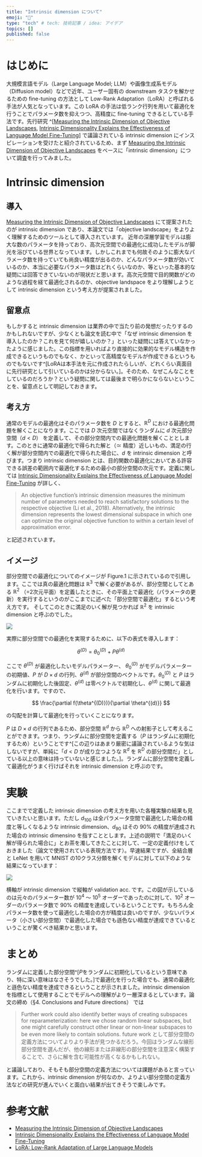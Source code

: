 ```yaml
---
title: "Intrinsic dimension について"
emoji: "👋"
type: "tech" # tech: 技術記事 / idea: アイデア
topics: []
published: false
---
```


# はじめに

大規模言語モデル（Large Language Model; LLM）や画像生成系モデル（Diffusion model）などで近年、ユーザー固有の downstream タスクを解かせるための fine-tuning の方法として
Low-Rank Adaptation（LoRA）と呼ばれる手法が人気となっています。この LoRA の手法は低ランク行列を用いて最適化を行うことでパラメータ数を抑えつつ、高精度に fine-tuning できるとしている手法です。先行研究 ^[[Measuring the Intrinsic Dimension of Objective Landscapes](https://arxiv.org/abs/1804.08838), [Intrinsic Dimensionality Explains the Effectiveness of Language Model Fine-Tuning](https://arxiv.org/abs/2012.13255)] で議論されている intrinsic dimension にインスピレーションを受けたと紹介されているため、まず [Measuring the Intrinsic Dimension of Objective Landscapes](https://arxiv.org/abs/1804.08838) をベースに「intrinsic dimension」について調査を行ってみました。


# Intrinsic dimension 

## 導入

[Measuring the Intrinsic Dimension of Objective Landscapes](https://arxiv.org/abs/1804.08838) にて提案されたのが intrinsic dimension であり、本論文では「objective landscape」をよりよく理解するためのツールとして導入されています。
近年の深層学習モデルは膨大な数のパラメータを持っており、高次元空間での最適化に成功したモデルが脚光を浴びている世界となっています。しかしこれまでも何故そのように膨大なパラメータ数を持っていても尚良い精度が出るのか、どんなパラメータ数が効いているのか、本当に必要なパラメータ数はどれくらいなのか、等といった基本的な疑問には回答できていないのが現状だと思います。高次元空間で目的関数がどのような過程を経て最適化されるのか、objective landspace をより理解しようとして intrinsic dimension という考え方が提案されました。

## 留意点

もしかすると intrinsic dimension は業界の中で当たり前の発想だったりするのかもしれないですが、少なくとも論文を読む中で「なぜ intrinsic dimension を導入したのか？これを見て何が嬉しいのか？」といった疑問には答えていなかったように感じました。この指標を用いればより直接的に効果的なモデル構造を作成できるというものでもなく、かといって高精度なモデルが作成できるというものでもないです^[LoRAは本手法を元に作成されたらしいが、どれくらい真面目に先行研究として引いているのかは分からない。]。そのため、なぜこんなことをしているのだろうか？という疑問に関しては最後まで明らかにならないということを、留意点として明記しておきます。

## 考え方

通常のモデルの最適化はそのパラメータ数を $D$ とすると、$\mathbb{R}^D$ における最適化問題を解くことになります。ここでは $D$ 次元空間ではなくランダムに $d$ 次元部分空間（$d<D$） を定義して、その部分空間内での最適化問題を解くこととします。このときに通常の最適化で得られた解と（$\simeq$ 精度）近しいもの、満足の行く解が部分空間内での最適化で得られた場合に、$d$ を intrinsic dimension と呼びます。つまり intrinsic dimension とは、目的関数の最適化においてある許容できる誤差の範囲内で最適化するための最小の部分空間の次元です。定義に関しては [Intrinsic Dimensionality Explains the Effectiveness of Language Model Fine-Tuning](https://arxiv.org/abs/2012.13255) が詳しく、

> An objective function’s intrinsic dimension measures the minimum number of parameters needed to reach satisfactory solutions to the respective objective (Li et al., 2018). Alternatively, the intrinsic dimension represents the lowest dimensional subspace in which one can optimize the original objective function to within a certain level of approximation error.

と記述されています。


## イメージ

部分空間での最適化についてのイメージが Figure.1 に示されているので引用します。ここでは真の最適化問題は $\mathbb{R}^3$ で解く必要があるが、部分空間としてとある $\mathbb{R}^2$ （=2次元平面）を定義したときに、その平面上で最適化（パラメータの更新）を実行するというのがここまでに述べた「部分空間で最適化」するという考え方です。 そしてこのときに満足のいく解が見つかれば $\mathbb{R}^2$ を intrinsic dimension と呼ぶのでした。

![](https://storage.googleapis.com/zenn-user-upload/54a383299e83-20231218.png)


実際に部分空間での最適化を実現するために、以下の表式を導入します：

$$
\theta^{(D)} = \theta_0^{(D)} + P \theta^{(d)}
$$

ここで $\theta^{(D)}$ が最適化したいモデルパラメーター、 $\theta_0^{(D)}$ がモデルパラメーターの初期値、$P$ が $D\times d$ の行列、$\theta^{(d)}$ が部分空間のベクトルです。$\theta_0^{(D)}$ と $P$ はランダムに初期化した後固定、$\theta^{(d)}$ は零ベクトルで初期化し、$\theta^{(d)}$ に関して最適化を行います。ですので、

$$
\frac{\partial f(\theta^{(D)})}{\partial \theta^{(d)}}
$$

の勾配を計算して最適化を行っていくことになります。

$P$ は $D\times d$ の行列であるため、部分空間 $\mathbb{R}^d$ から $\mathbb{R}^D$ への射影子として考えることができます。つまり、ランダムに部分空間を定義する（$P$ はランダムに初期化するため）ということです^[この辺りはあまり厳密に議論されているような気はしないですが、単純に「$d<D$ が成り立つような $\mathbb{R}^d$ を $\mathbb{R}^D$ の部分空間だ」としている以上の意味は持っていないと感じました。]。ランダムに部分空間を定義して最適化がうまく行けばそれを intrinsic dimension と呼ぶのです。

# 実験

ここまでで定義した intrinsic dimension の考え方を用いた各種実験の結果も見ていきたいと思います。ただし $d_{100}$ は全パラメータ空間で最適化した場合の精度と等しくなるような intrinsic dimension、$d_{90}$ はその 90% の精度が達成された場合の intrinsic dimensino を指すこととします。上述の説明で「満足のいく解が得られた場合に」とお茶を濁してきたことに対して、一定の定義付けをしておきました（論文で使用されている表現方法です）。早速結果ですが、全結合層と LeNet を用いて MNIST の10クラス分類を解くモデルに対して以下のような結果になっています：

![](https://storage.googleapis.com/zenn-user-upload/3e3d55235292-20231218.png)

横軸が intrinsic dimension で縦軸が validation acc. です。この図が示しているのは元々のパラメーター数が $10^4$ 〜 $10^5$ オーダーであったのに対して、$10^2$ オーダーのパラメータ数で 90% の精度を達成しているということです。もちろん全パラメータ数を使って最適化した場合の方が精度は良いのですが、少ないパラメータ（小さい部分空間）で最適化した場合でも遜色ない精度が達成できているということが驚くべき結果かと思います。


# まとめ

ランダムに定義した部分空間^[$P$をランダムに初期化しているという意味であり、特に深い意味はなさそうでした。]で最適化を行った場合でも、通常の最適化と遜色ない精度を達成できるということが示されました。intrinsic dimension を指標として使用することでモデルへの理解がより一層深まるとしています。論文の締め（§4. Conclusions and Future directions） では

> Further work could also identify better ways of creating subspaces for reparameterization: here we chose random linear subspaces, but one might carefully construct other linear or non-linear subspaces to be even more likely to contain solutions.
> future work として部分空間の定義方法についてよりより手法が見つかるだろう。今回はランダムな線形部分空間を選んだが、他の線形または非線形の部分空間を注意深く構築することで、さらに解を含む可能性が高くなるかもしれない。

と議論しており、そもそも部分空間の定義方法については課題があると言っています。これから、intrinsic dimension が何なのか、よりよい部分空間の定義方法などの研究が進んでいくと面白い結果が出てきそうで楽しみです。



# 参考文献

- [Measuring the Intrinsic Dimension of Objective Landscapes](https://arxiv.org/abs/1804.08838)
- [Intrinsic Dimensionality Explains the Effectiveness of Language Model Fine-Tuning](https://arxiv.org/abs/2012.13255)
- [LoRA: Low-Rank Adaptation of Large Language Models](https://arxiv.org/abs/2106.09685)